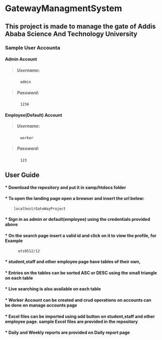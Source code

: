  #  **GatewayManagmentSystem** 
## This project is made to manage the gate of Addis Ababa Science And Technology University
 
  ### **Sample User Accounta**
  
   #### **Admin Account**
  > #####  Username: 
           admin
  > #####  Password: 
           1234
   #### **Employee(Default) Account**
  > #####  Username: 
           worker
  > #####  Password: 
           123
  
 ## **User Guide**
  #### * Download the repository and put it in xamp/htdocs folder
  #### * To open the landing page open a browser and insert the url below:
        localhost/GateWayProject
  #### * Sign in as admin or default(employee) using the credentials provided above
  #### * On the search page insert a valid id and click on it to view the profile, for Example
          ets0512/12
  #### * student,staff and other employee page have tables of their own,
  #### * Entries on the tables can be sorted ASC or DESC using the small triangle on each table
  #### * Live searching is also available on each table
  #### * Worker Account can be created and crud operations on accounts can be done on manage accounts page
  #### * Excel files can be imported using add button on student,staff and other employee page. sample Excel files are provided in the repository
  #### * Daily and Weekly reports are provided on Daily report page
  
  
  
  
   
  
  

